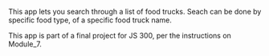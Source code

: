 This app lets you search through a list of food trucks. Seach can be done by specific food type, of a specific food truck name.

This app is part of a final project for JS 300, per the instructions on Module_7.